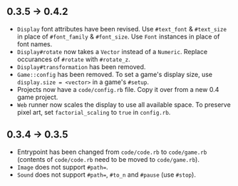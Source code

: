 0.3.5 -> 0.4.2
--------------
* `Display` font attributes have been revised. Use `#text_font` & `#text_size` in place of `#font_family` & `#font_size`. Use `Font` instances in place of font names.
* `Display#rotate` now takes a `Vector` instead of a `Numeric`. Replace occurances of `#rotate` with `#rotate_z`.
* `Display#transformation` has been removed.
* `Game::config` has been removed. To set a game's display size, use `display.size = <vector>` in a game's `#setup`.
* Projects now have a `code/config.rb` file. Copy it over from a new 0.4 game project.
* `Web` runner now scales the display to use all available space. To preserve pixel art, set `factorial_scaling` to `true` in `config.rb`.

0.3.4 -> 0.3.5
--------------
* Entrypoint has been changed from `code/code.rb` to `code/game.rb` (contents of `code/code.rb` need to be moved to `code/game.rb`).
* `Image` does not support `#path=`.
* `Sound` does not support `#path=`, `#to_n` and `#pause` (use `#stop`).
